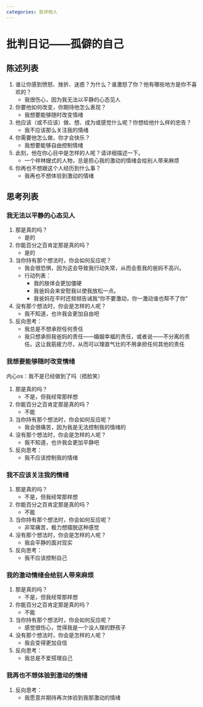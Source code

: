 ```yaml
---
categories: 批评他人
---
```


# 批判日记——孤僻的自己

## 陈述列表

1. 谁让你感到愤怒、挫折、迷惑？为什么？谁激怒了你？他有哪些地方是你不喜欢的？
    - 我很伤心，因为我无法以平静的心态见人
2. 你要他如何改变，你期待他怎么表现？
    - 我想要能够随时改变情绪
3. 他应该（或不应该）做、想、成为或感觉什么呢？你想给他什么样的忠告？
    - 我不应该那么关注我的情绪
4. 你需要他怎么做，你才会快乐？
    - 我想要能够自由控制情绪
5. 此刻，他在你心目中是怎样的人呢？请详细描述一下。
    - 一个祥林嫂式的人物，总是担心我的激动的情绪会给别人带来麻烦
6. 你再也不想跟这个人经历到什么事？
    - 我再也不想体验到激动的情绪

## 思考列表

### 我无法以平静的心态见人

1. 那是真的吗？
    - 是的
2. 你能百分之百肯定那是真的吗？
    - 是的
3. 当你持有那个想法时，你会如何反应呢？
    - 我会很恐惧，因为这会导致我行动失常，从而会惹我的爸妈不高兴。
    - 行动列表：
      - 我的肢体会更加僵硬
      - 我爸妈会来安慰我以使我放松一点。
      - 我爸妈在平时还频频告诫我“你不要激动，你一激动谁也帮不了你”
4. 没有那个想法时，你会是怎样的人呢？
    - 我不知道，也许我会更加自由吧
5. 反向思考：
    - 我总是不想承担任何责任
    - 我只想承担我爸妈的责任——婚姻幸福的责任，或者说——不分离的责任。这让我筋疲力尽，从而可以理直气壮的不用承担任何其他的责任

### 我想要能够随时改变情绪

内心os：我不是已经做到了吗（捂脸笑）

1. 那是真的吗？
    - 不是，但我经常那样想
2. 你能百分之百肯定那是真的吗？
    - 不能
3. 当你持有那个想法时，你会如何反应呢？
    - 我会很痛苦，因为我是无法控制我的情绪的
4. 没有那个想法时，你会是怎样的人呢？
    - 我不知道，也许我会更加平静吧
5. 反向思考：
    - 我不应该控制我的情绪

### 我不应该关注我的情绪

1. 那是真的吗？
    - 不是，但我经常那样想
2. 你能百分之百肯定那是真的吗？
    - 不能
3. 当你持有那个想法时，你会如何反应呢？
    - 非常痛苦，极力想摆脱这种感觉
4. 没有那个想法时，你会是怎样的人呢？
    - 我会平静的面对现实
5. 反向思考：
    - 我不应该控制自己

### 我的激动情绪会给别人带来麻烦

1. 那是真的吗？
    - 不是，但我经常那样想
2. 你能百分之百肯定那是真的吗？
    - 不能
3. 当你持有那个想法时，你会如何反应呢？
    - 感觉很伤心，觉得我是一个没人理的野孩子
4. 没有那个想法时，你会是怎样的人呢？
    - 我会变得更加自信
5. 反向思考：
    - 我总是不爱搭理自己

### 我再也不想体验到激动的情绪

1. 反向思考：
    - 我愿意并期待再次体验到我那激动的情绪
